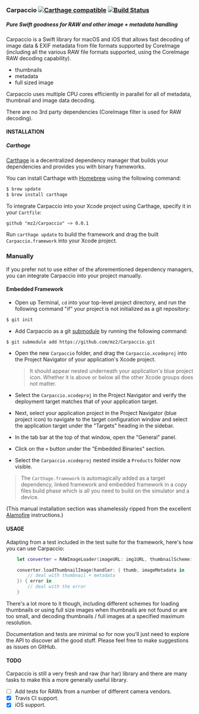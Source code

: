 ### Carpaccio [![Carthage compatible](https://img.shields.io/badge/Carthage-compatible-4BC51D.svg?style=flat)](https://github.com/Carthage/Carthage) [![Build Status](https://travis-ci.org/mz2/Carpaccio.svg?branch=master)](https://travis-ci.org/mz2/Carpaccio)
##### Pure Swift goodness for RAW and other image + metadata handling

Carpaccio is a Swift library for macOS and iOS that allows fast decoding of image data & EXIF metadata from file formats supported by CoreImage (including all the various RAW file formats supported, using the CoreImage RAW decoding capability).

- thumbnails
- metadata
- full sized image 

Carpaccio uses multiple CPU cores efficiently in parallel for all of metadata, thumbnail and image data decoding.

There are no 3rd party dependencies (CoreImage filter is used for RAW decoding).

#### INSTALLATION

##### Carthage

[Carthage](https://github.com/Carthage/Carthage) is a decentralized dependency manager that builds your dependencies and provides you with binary frameworks.

You can install Carthage with [Homebrew](http://brew.sh/) using the following command:

```bash
$ brew update
$ brew install carthage
```

To integrate Carpaccio into your Xcode project using Carthage, specify it in your `Cartfile`:

```ogdl
github "mz2/Carpaccio" ~> 0.0.1
```

Run `carthage update` to build the framework and drag the built `Carpaccio.framework` into your Xcode project.

### Manually

If you prefer not to use either of the aforementioned dependency managers, you can integrate Carpaccio into your project manually.

#### Embedded Framework

- Open up Terminal, `cd` into your top-level project directory, and run the following command "if" your project is not initialized as a git repository:

```bash
$ git init
```

- Add Carpaccio as a git [submodule](http://git-scm.com/docs/git-submodule) by running the following command:

```bash
$ git submodule add https://github.com/mz2/Carpaccio.git
```

- Open the new `Carpaccio` folder, and drag the `Carpaccio.xcodeproj` into the Project Navigator of your application's Xcode project.

    > It should appear nested underneath your application's blue project icon. Whether it is above or below all the other Xcode groups does not matter.

- Select the `Carpaccio.xcodeproj` in the Project Navigator and verify the deployment target matches that of your application target.
- Next, select your application project in the Project Navigator (blue project icon) to navigate to the target configuration window and select the application target under the "Targets" heading in the sidebar.
- In the tab bar at the top of that window, open the "General" panel.
- Click on the `+` button under the "Embedded Binaries" section.
- Select the `Carpaccio.xcodeproj` nested inside a `Products` folder now visible.

> The `Carthage.framework` is automagically added as a target dependency, linked framework and embedded framework in a copy files build phase which is all you need to build on the simulator and a device.

(This manual installation section was shamelessly ripped from the excellent [Alamofire](github.com/alamofire/Alamofire) instructions.)

#### USAGE

Adapting from a test included in the test suite for the framework, here's how you can use Carpaccio:

```Swift
    let converter = RAWImageLoader(imageURL: img1URL, thumbnailScheme: .fullImageWhenThumbnailMissing)

    converter.loadThumbnailImage(handler: { thumb, imageMetadata in
        // deal with thumbnail + metadata 
    }) { error in
        // deal with the error 
    }
```

There's a lot more to it though, including different schemes for loading thumbnails or using full size images when thumbnails are not found or are too small, and decoding thumbnails / full images at a specified maximum resolution. 

Documentation and tests are minimal so for now you'll just need to explore the API to discover all the good stuff. Please feel free to make suggestions as issues on GitHub.

#### TODO

Carpaccio is still a very fresh and raw (har har) library and there are many tasks to make this a more generally useful library.

- [ ] Add tests for RAWs from a number of different camera vendors.
- [x] Travis CI support.
- [x] iOS support.
